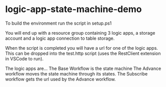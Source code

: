 # logic-app-state-machine-demo

To build the environment run the script in setup.ps1

You will end up with a resource group containing 3 logic apps, a storage account and a logic app connection to table storage.

When the script is completed you will have a url for one of the logic apps.  This can be dropped into the test.http script (uses the RestClient extension in VSCode to run).

The logic apps are...
The Base Workflow is the state machine
The Advance workflow moves the state machine through its states.
The Subscribe workflow gets the url used by the Advance workflow.



